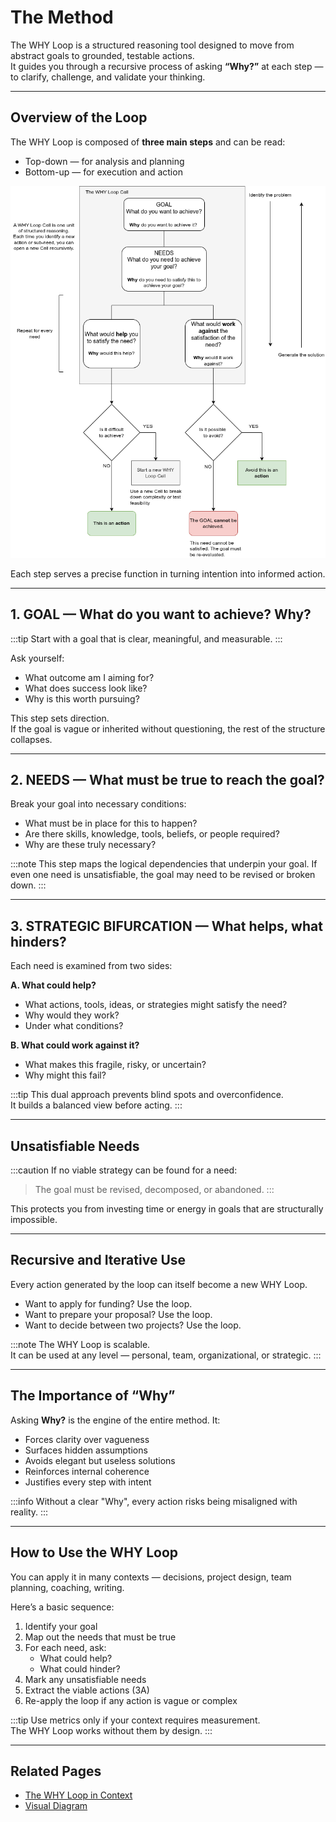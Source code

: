 # The Method

The WHY Loop is a structured reasoning tool designed to move from abstract goals to grounded, testable actions.  
It guides you through a recursive process of asking **“Why?”** at each step — to clarify, challenge, and validate your thinking.

---

## Overview of the Loop

The WHY Loop is composed of **three main steps** and can be read:

- Top-down — for analysis and planning  
- Bottom-up — for execution and action

![WHY Loop Diagram](diagram.png)

Each step serves a precise function in turning intention into informed action.

---

## 1. GOAL — What do you want to achieve? Why?

:::tip
Start with a goal that is clear, meaningful, and measurable.
:::

Ask yourself:

- What outcome am I aiming for?
- What does success look like?
- Why is this worth pursuing?

This step sets direction.  
If the goal is vague or inherited without questioning, the rest of the structure collapses.

---

## 2. NEEDS — What must be true to reach the goal?

Break your goal into necessary conditions:

- What must be in place for this to happen?
- Are there skills, knowledge, tools, beliefs, or people required?
- Why are these truly necessary?

:::note
This step maps the logical dependencies that underpin your goal.
If even one need is unsatisfiable, the goal may need to be revised or broken down.
:::

---

## 3. STRATEGIC BIFURCATION — What helps, what hinders?

Each need is examined from two sides:

**A. What could help?**  
- What actions, tools, ideas, or strategies might satisfy the need?  
- Why would they work?  
- Under what conditions?

**B. What could work against it?**  
- What makes this fragile, risky, or uncertain?  
- Why might this fail?

:::tip
This dual approach prevents blind spots and overconfidence.  
It builds a balanced view before acting.
:::

---

## Unsatisfiable Needs

:::caution
If no viable strategy can be found for a need:
> The goal must be revised, decomposed, or abandoned.
:::

This protects you from investing time or energy in goals that are structurally impossible.

---

## Recursive and Iterative Use

Every action generated by the loop can itself become a new WHY Loop.

- Want to apply for funding? Use the loop.  
- Want to prepare your proposal? Use the loop.  
- Want to decide between two projects? Use the loop.

:::note
The WHY Loop is scalable.  
It can be used at any level — personal, team, organizational, or strategic.
:::

---

## The Importance of “Why”

Asking **Why?** is the engine of the entire method. It:

- Forces clarity over vagueness
- Surfaces hidden assumptions
- Avoids elegant but useless solutions
- Reinforces internal coherence
- Justifies every step with intent

:::info
Without a clear "Why", every action risks being misaligned with reality.
:::

---

## How to Use the WHY Loop

You can apply it in many contexts — decisions, project design, team planning, coaching, writing.

Here’s a basic sequence:

1. Identify your goal  
2. Map out the needs that must be true  
3. For each need, ask:  
   - What could help?  
   - What could hinder?  
4. Mark any unsatisfiable needs  
5. Extract the viable actions (3A)  
6. Re-apply the loop if any action is vague or complex

:::tip
Use metrics only if your context requires measurement.  
The WHY Loop works without them by design.
:::

---

## Related Pages

- [The WHY Loop in Context](comparison.md)
- [Visual Diagram](diagram.png)